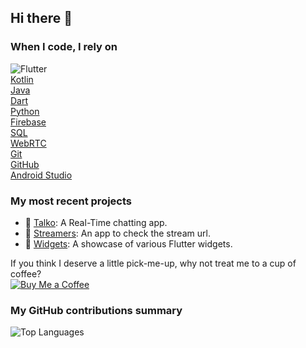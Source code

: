 ## Hi there 👋  

### When I code, I rely on  
![Flutter](https://img.shields.io/badge/-Flutter-02569B?logo=flutter&logoColor=white&style=for-the-badge)  
[Kotlin](https://img.shields.io/badge/-Kotlin-7F52FF?logo=kotlin&logoColor=white&style=for-the-badge)  
[Java](https://img.shields.io/badge/-Java-007396?logo=java&logoColor=white&style=for-the-badge)  
[Dart](https://img.shields.io/badge/-Dart-0175C2?logo=dart&logoColor=white&style=for-the-badge)  
[Python](https://img.shields.io/badge/-Python-3776AB?logo=python&logoColor=white&style=for-the-badge)  
[Firebase](https://img.shields.io/badge/-Firebase-FFCA28?logo=firebase&logoColor=black&style=for-the-badge)  
[SQL](https://img.shields.io/badge/-SQL-003B57?logo=sqlite&logoColor=white&style=for-the-badge)  
[WebRTC](https://img.shields.io/badge/-WebRTC-333333?logo=webrtc&logoColor=white&style=for-the-badge)  
[Git](https://img.shields.io/badge/-Git-F05032?logo=git&logoColor=white&style=for-the-badge)  
[GitHub](https://img.shields.io/badge/-GitHub-181717?logo=github&logoColor=white&style=for-the-badge)  
[Android Studio](https://img.shields.io/badge/-Android%20Studio-3DDC84?logo=android-studio&logoColor=white&style=for-the-badge) 

### My most recent projects  
- 🚀 [Talko](https://github.com/DhruvChaurasia9403/Talko): A Real-Time chatting app. 
- 🍴 [Streamers](https://github.com/DhruvChaurasia9403/Live-Streams): An app to check the stream url.  
- 🎨 [Widgets](https://github.com/DhruvChaurasia9403/widgets): A showcase of various Flutter widgets.  

If you think I deserve a little pick-me-up, why not treat me to a cup of coffee?  
[![Buy Me a Coffee](https://img.shields.io/badge/-Buy%20me%20a%20coffee-FFDD00?logo=buy-me-a-coffee&logoColor=black&style=for-the-badge)](https://www.buymeacoffee.com/yourusername)

### My GitHub contributions summary  
![Top Languages](https://github-readme-stats.vercel.app/api/top-langs/?username=DhruvChaurasia9403&layout=compact&theme=radical)

